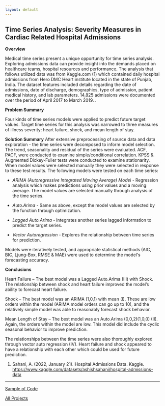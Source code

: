 ```yaml
---
layout: default
---
```


## Time Series Analysis: Severity Measures in Cardiac Related Hospital Admissions ###

__Overview__

Medical time series present a unique opportunity for time series analysis. Exploring admissions data can provide insight into the demands placed on healthcare teams, hospital resources and performance. The analysis that follows utilized data was from Kaggle.com (1) which contained daily hospital admissions from Hero DMC Heart institute located in the state of Punjab, India. The dataset features included details regarding the date of admissions, date of discharge, demographics, type of admission, patient medical history, and lab parameters. 14,825 admissions were documented over the period of April 2017 to March 2019. .

__Problem Summary__

Four kinds of time series models were applied to predict future target values. Target time series for this analysis was narrowed to three measures of illness severity: heart failure, shock, and mean length of stay.

__Solution Summary__
After extensive preprocessing of source data and data exploration - the time series were decomposed to inform model selection. The trend, seasonality and residual of the series were evaluated. ACF, PACF, were conducted to examine simple/conditional correlation. KPSS & Augmented Dickey-Fuller tests were conducted to examine stationarity. When model values were selected manually they were selected in response to these test results. The following models were tested on each time series:

* _ARIMA (Autoregressive Integrated Moving Average) Model_ - Regression analysis which makes predictions using prior values and a moving average. The model values are selected manually through analysis of the time series.
  
* _Auto.Arima_ - Same as above, except the model values are selected by the function through optimization.

* _Lagged Auto.Arima_ - Integrates another series lagged information to predict the target series.

* _Vector Autoregression_ - Explores the relationship between time series for prediction.
  
Models were iteratively tested, and appropriate statistical methods (AIC, BIC, Ljung-Box, RMSE & MAE) were used to determine the model's forecasting accuracy.

__Conclusions__

Heart Failure – The best model was a Lagged Auto.Arima (III) with Shock. The relationship between shock and heart failure improved the model’s ability to forecast heart failure.

Shock – The best model was an ARIMA (1,0,1) with mean (I). These are low orders within the model (ARIMA model orders can go up to 10), and the relatively simple model was able to reasonably forecast shock behavior.

Mean Length of Stay – The best model was an Auto.Arima (0,0,2)(1,0,0) (II). Again, the orders within the model are low. This model did include the cyclic seasonal behavior to improve prediction.

The relationships between the time series were also thoroughly explored through vector auto regression (IV). Heart failure and shock appeared to have a relationship with each other which could be used for future prediction.

1)  Sahani, A. (2022, January 21). Hospital Admissions Data. Kaggle. https://www.kaggle.com/datasets/ashishsahani/hospital-admissions-data 

***

[Sample of Code](/notebooks/sample_tsa.html)

[All Projects](/index.html)

